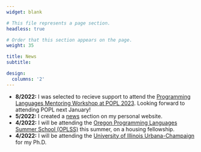 ```yaml
---
widget: blank

# This file represents a page section.
headless: true

# Order that this section appears on the page.
weight: 35

title: News
subtitle:

design:
  columns: '2'
---
```


- **8/2022:** I was selected to recieve support to attend the [Programming Languages Mentoring Workshop at POPL 2023](https://popl23.sigplan.org/home/PLMW-POPL-2023#About). Looking forward to attending POPL next January!
- **5/2022:** I created a [news](#news) section on my personal website.  
- **4/2022:** I will be attending the [Oregon Programming Languages Summer School (OPLSS)](https://www.cs.uoregon.edu/research/summerschool) this summer, on a housing fellowship.  
- **4/2022:** I will be attending the [University of Illinois Urbana-Champaign](https://cs.illinois.edu) for my Ph.D.  